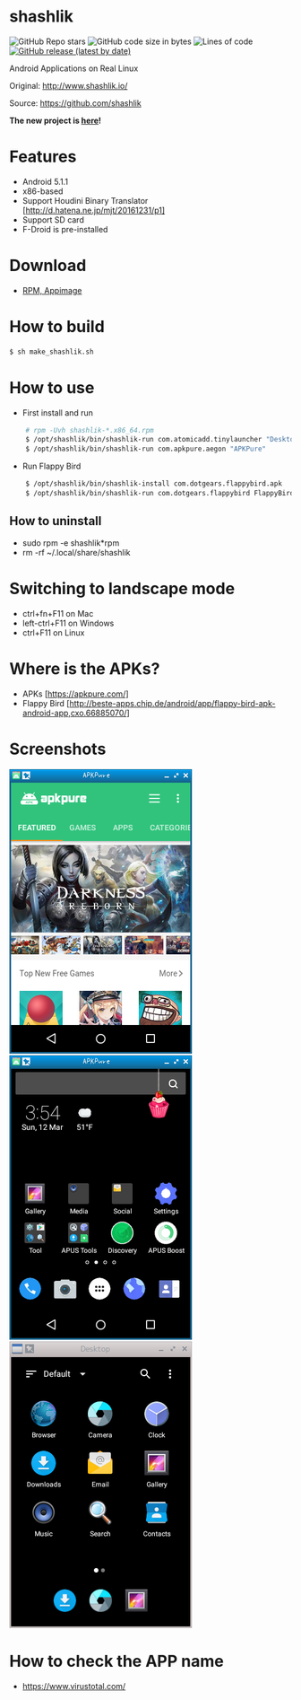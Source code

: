 # shashlik

![GitHub Repo stars](https://img.shields.io/github/stars/yui0/shashlik?style=social)
![GitHub code size in bytes](https://img.shields.io/github/languages/code-size/yui0/shashlik)
![Lines of code](https://img.shields.io/tokei/lines/github/yui0/shashlik)
[![GitHub release (latest by date)](https://img.shields.io/github/v/release/yui0/shashlik)](https://github.com/yui0/shashlik/releases)

Android Applications on Real Linux

Original: http://www.shashlik.io/

Source: https://github.com/shashlik

**The new project is [here](https://github.com/yui0/berry-os)!**

# Features
- Android 5.1.1
- x86-based
- Support Houdini Binary Translator [http://d.hatena.ne.jp/mjt/20161231/p1]
- Support SD card
- F-Droid is pre-installed

# Download

- [RPM, Appimage](https://github.com/yui0/shashlik/releases)

# How to build

```bash
$ sh make_shashlik.sh
```

# How to use
- First install and run

```bash
	# rpm -Uvh shashlik-*.x86_64.rpm
	$ /opt/shashlik/bin/shashlik-run com.atomicadd.tinylauncher "Desktop"
	$ /opt/shashlik/bin/shashlik-run com.apkpure.aegon "APKPure"
```

- Run Flappy Bird

```bash
	$ /opt/shashlik/bin/shashlik-install com.dotgears.flappybird.apk
	$ /opt/shashlik/bin/shashlik-run com.dotgears.flappybird FlappyBird
```

## How to uninstall

- sudo rpm -e shashlik*rpm
- rm -rf ~/.local/share/shashlik

# Switching to landscape mode
- ctrl+fn+F11 on Mac
- left-ctrl+F11 on Windows
- ctrl+F11 on Linux

# Where is the APKs?
- APKs [https://apkpure.com/]
- Flappy Bird [http://beste-apps.chip.de/android/app/flappy-bird-apk-android-app,cxo.66885070/]

# Screenshots

  ![APKpure](screenshots/apkpure.png)
  ![APUS](screenshots/apus.png)
  ![Desktop](screenshots/desktop.png)

# How to check the APP name
- https://www.virustotal.com/
